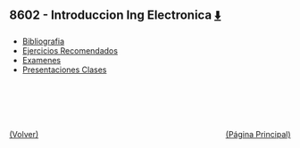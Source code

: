 
<html>
<body>
<h2>8602 - Introduccion Ing Electronica <a href="https://downgit.github.io/#/home?url=https://github.com/Apuntes-FIUBA/Apuntes-Electronica/tree/main/86 - Electrónica/8602 - Introduccion Ing Electronica" style="font-size:20px">  ⬇️ </a></h2>
<ul>
    <li><a href="Bibliografia">Bibliografia</a></li>
    <li><a href="Ejercicios Recomendados">Ejercicios Recomendados</a></li>
    <li><a href="Examenes">Examenes</a></li>
    <li><a href="Presentaciones Clases">Presentaciones Clases</a></li>
</ul>
</body>
</html>






<br><br><br><br><br><a href="../" style="float: left">(Volver)</a> <a href="https://apuntes-fiuba.github.io/Apuntes-Electronica" style="float: right">(Página Principal)</a>
